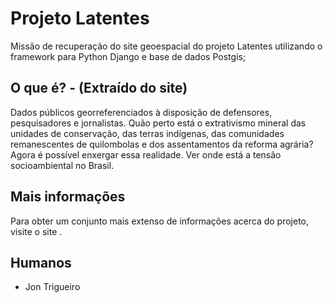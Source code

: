 # Projeto Latentes
Missão de recuperação do site geoespacial do projeto Latentes utilizando o framework para Python Django e base de dados Postgis;

## O que é? - (Extraído do site)
Dados públicos georreferenciados à disposição de defensores, pesquisadores e jornalistas. 
Quão perto está o extrativismo mineral das unidades de conservação, das terras indígenas, das comunidades remanescentes de quilombolas e dos assentamentos da reforma agrária? Agora é possível enxergar essa realidade. Ver onde está a tensão socioambiental no Brasil.

## Mais informações
Para obter um conjunto mais extenso de informações acerca do projeto, visite o site [](http://livre.jor.br/latentes/).

## Humanos
* Jon Trigueiro
